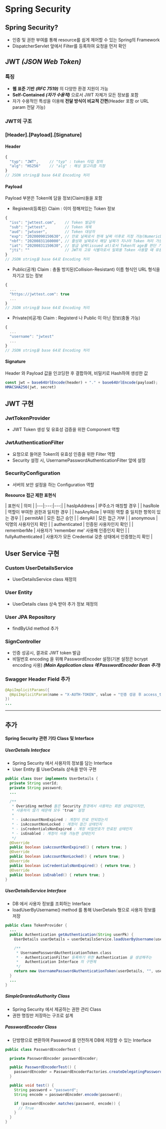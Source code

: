 # Spring Security
## Spring Security?
* 인증 및 권한 부여를 통해 resource를 쉽게 제어할 수 있는 Spring의 Framework
* DispatcherServlet 앞에서 Filter를 등록하여 요청을 먼저 확인

## JWT ***(JSON Web Token)***
### 특징
* **웹 표준 기반** ***(RFC 7519)*** 의 다양한 환경 지원이 가능
* **Self-Contained** ***(자가 수용적)*** 으로서 JWT 자체가 모든 정보를 포함
* 자가 수용적인 특성을 이용해 **전달 방식이 비교적 간편**(Header 포함 or URL param 전달 가능)

### JWT의 구조
### [Header].[Payload].[Signature]
#### Header
```js
{
  "typ": "JWT",     // "typ" : token 타입 정의
  "alg": "HS256"    // "alg" : 해싱 알고리즘 지정
}
// JSON string을 base 64로 Encoding 처리
```

#### Payload
Payload 부분은 Token에 담을 정보(Claim)들을 포함
* Registerd(등록된) Claim : 이미 정해져있는 Token 정보
```js
{
  "iss": "jwttest.com",    // Token 발급자
  "sub": "jwttest",        // Token 제목
  "aud": "jwtuser",        // Token 대상자
  "exp": "20200090150630", // 만료 날짜로서 현재 날짜 이후로 지정 가능(NumericDate)
  "nbf": "20200831160000", // 활성화 날짜로서 해당 날짜가 지나야 Token 처리 가능(NumericDate)
  "iat": "20200831150630", // 발급 날짜(issued at)로서 Token의 age를 판단 가능(NumericDate)
  "jti": ""                // JWT의 고유 식별자로서 일회용 Token 사용할 때 유용
}
// JSON string을 base 64로 Encoding 처리
```
* Public(공개) Claim : 충돌 방지된(Collision-Resistant) 이름 형식인 URL 형식을 자기고 있는 정보
```js
{
  ...
  "https://jwttest.com": true
  ...
}
// JSON string을 base 64로 Encoding 처리
```
* Private(비공개) Claim : Registerd 나 Public 이 아닌 정보(충돌 가능)
```js
{
  ...
  "username": "jwtest"
  ...
}
// JSON string을 base 64로 Encoding 처리
```

#### Signature
Header 와 Payload 값을 인코딩한 후 결합하여, 비밀키로 Hash하여 생성한 값
```js
const jwt = base64UrlEncode(header) + "." + base64UrlEncode(payload);
HMACSHA256(jwt, secret)
```

## JWT 구현
### JwtTokenProvider
* JWT Token 생성 및 유효성 검증을 위한 Component 역할
### JwtAuthenticationFilter
* 요청으로 들어온 Token의 유효성 인증을 위한 Filter 역할
* Security 설정 시, UsernamePasswordAuthenticationFilter 앞에 설정
### SecurityConfiguration
* 서버의 보안 설정을 하는 Configuration 역할

**Resource 접근 제한 표현식**

| 표현식 | 의미 |
|---|:---:|---:|
| hasIpAddress | IP주소가 매칭할 경우 |
| hasRole | 역할이 부여한 권한과 일치한 경우 |
| hasAnyRole | 부여된 역할 중 일치한 항목이 있는 경우 |
| permitAll | 모든 접근 승인 |
| denyAll | 모든 접근 거부 |
| anonymous | 익명의 사용자인지 확인 |
| authenticated | 인증된 사용자인지 확인 |
| rememberMe | 사용자가 'remember me' 사용해 인증인지 확인 |
| fullyAuthenticated | 사용자가 모든 Credential 갖춘 상태에서 인증했는지 확인 |

## User Service 구현
### Custom UserDetailsService
* UserDetailsService class 재정의
### User Entity
* UserDetails class 상속 받아 추가 정보 재정의
### User JPA Repository
* findByUid method 추가
### SignController
* 인증 성공시, 결과로 JWT token 발급
* 비밀번호 encoding 을 위해 PasswordEncoder 설정(기본 설정은 bcrypt encoding 사용)
***(Main Application class 에 PasswordEncoder Bean 추가)***
### Swagger Header Field 추가
```java
@ApiImplicitParams({
  @ApiImplicitParam(name = "X-AUTH-TOKEN", value = "인증 성공 후 access_token", required = true, dataType = "String", paramType = "header")
})
...
```

---

## 추가
#### Spring Security 관련 기타 Class 및 Interface
##### UserDetails Interface
* Spring Security 에서 사용자의 정보를 담는 Interface
* User Entity 를 UserDetails 상속을 받아 구현
```java
public class User implements UserDetails {
  private String userId;
  private String password;
  ...

  /**
   * Overiding method 들은 Security 환경에서 사용하는 회원 상태값이지만,
   * 사용하지 않기 때문에 모두 "true" 설정
   *
   * - isAccountNonExpired : 계정이 만료 안되었는지
   * - isAccountNonLocked : 계정이 잠긴 상태인지
   * - isCredentialsNonExpired : 계정 비밀번호가 만료된 상태인지
   * - isEnabled : 계정이 사용 가능한 상태인지
   */
  @Override
  public boolean isAccountNonExpired() { return true; }
  @Override
  public boolean isAccountNonLocked() { return true; }
  @Override
  public boolean isCredentialsNonExpired() { return true; }
  @Override
  public boolean isEnabled() { return true; }
}
```
##### UserDetailsService Interface
* DB 에서 사용자 정보를 조회하는 Interface
* loadUserByUsername() method 를 통해 UserDetails 형으로 사용자 정보를 저장
```java
public class TokenProvider {
  ...
  public Authentication getAuthentication(String userPk) {
    UserDetails userDetails = userDetailsService.loadUserByUsername(userPk);

    /**
     * UsernamePasswordAuthenticationToken.class
     * - AuthenticationFilter 등록하기 위한 Authentication 을 생성해주는
     *   Authentication Interface 의 구현체
     */
    return new UsernamePasswordAuthenticationToken(userDetails, "", userDetails.getAuthorities());
  }
  ...
}
```
##### SimpleGrantedAuthority Class
* Spring Security 에서 제공하는 권한 관리 Class
* 권한 명칭만 저장하는 구조로 설계
##### PasswordEncoder Class
* 단방향으로 변환하여 Password 를 안전하게 DB에 저장할 수 있는 Interface
```java
public class PasswordEncoderTest {

  private PasswordEncoder passwordEncoder;

  public PasswordEncoderTest() {
    passwordEncoder = PasswordEncoderFactories.createDelegatingPasswordEncoder();
  }

  public void test() {
    String password = "password";
    String encode = passwordEncoder.encode(password);

    if (passwordEncoder.matches(password, encode)) {
      // True
    }
  }
}
```
